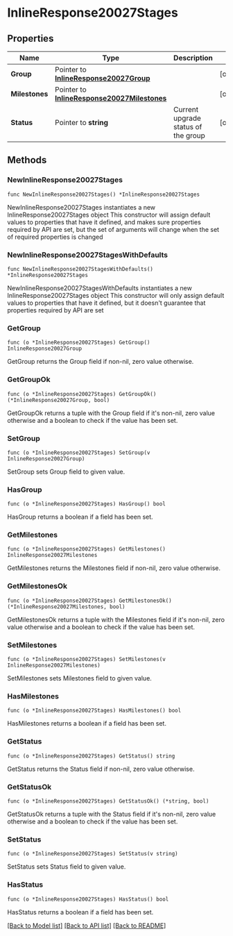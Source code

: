 # InlineResponse20027Stages

## Properties

Name | Type | Description | Notes
------------ | ------------- | ------------- | -------------
**Group** | Pointer to [**InlineResponse20027Group**](InlineResponse20027Group.md) |  | [optional] 
**Milestones** | Pointer to [**InlineResponse20027Milestones**](InlineResponse20027Milestones.md) |  | [optional] 
**Status** | Pointer to **string** | Current upgrade status of the group | [optional] 

## Methods

### NewInlineResponse20027Stages

`func NewInlineResponse20027Stages() *InlineResponse20027Stages`

NewInlineResponse20027Stages instantiates a new InlineResponse20027Stages object
This constructor will assign default values to properties that have it defined,
and makes sure properties required by API are set, but the set of arguments
will change when the set of required properties is changed

### NewInlineResponse20027StagesWithDefaults

`func NewInlineResponse20027StagesWithDefaults() *InlineResponse20027Stages`

NewInlineResponse20027StagesWithDefaults instantiates a new InlineResponse20027Stages object
This constructor will only assign default values to properties that have it defined,
but it doesn't guarantee that properties required by API are set

### GetGroup

`func (o *InlineResponse20027Stages) GetGroup() InlineResponse20027Group`

GetGroup returns the Group field if non-nil, zero value otherwise.

### GetGroupOk

`func (o *InlineResponse20027Stages) GetGroupOk() (*InlineResponse20027Group, bool)`

GetGroupOk returns a tuple with the Group field if it's non-nil, zero value otherwise
and a boolean to check if the value has been set.

### SetGroup

`func (o *InlineResponse20027Stages) SetGroup(v InlineResponse20027Group)`

SetGroup sets Group field to given value.

### HasGroup

`func (o *InlineResponse20027Stages) HasGroup() bool`

HasGroup returns a boolean if a field has been set.

### GetMilestones

`func (o *InlineResponse20027Stages) GetMilestones() InlineResponse20027Milestones`

GetMilestones returns the Milestones field if non-nil, zero value otherwise.

### GetMilestonesOk

`func (o *InlineResponse20027Stages) GetMilestonesOk() (*InlineResponse20027Milestones, bool)`

GetMilestonesOk returns a tuple with the Milestones field if it's non-nil, zero value otherwise
and a boolean to check if the value has been set.

### SetMilestones

`func (o *InlineResponse20027Stages) SetMilestones(v InlineResponse20027Milestones)`

SetMilestones sets Milestones field to given value.

### HasMilestones

`func (o *InlineResponse20027Stages) HasMilestones() bool`

HasMilestones returns a boolean if a field has been set.

### GetStatus

`func (o *InlineResponse20027Stages) GetStatus() string`

GetStatus returns the Status field if non-nil, zero value otherwise.

### GetStatusOk

`func (o *InlineResponse20027Stages) GetStatusOk() (*string, bool)`

GetStatusOk returns a tuple with the Status field if it's non-nil, zero value otherwise
and a boolean to check if the value has been set.

### SetStatus

`func (o *InlineResponse20027Stages) SetStatus(v string)`

SetStatus sets Status field to given value.

### HasStatus

`func (o *InlineResponse20027Stages) HasStatus() bool`

HasStatus returns a boolean if a field has been set.


[[Back to Model list]](../README.md#documentation-for-models) [[Back to API list]](../README.md#documentation-for-api-endpoints) [[Back to README]](../README.md)


